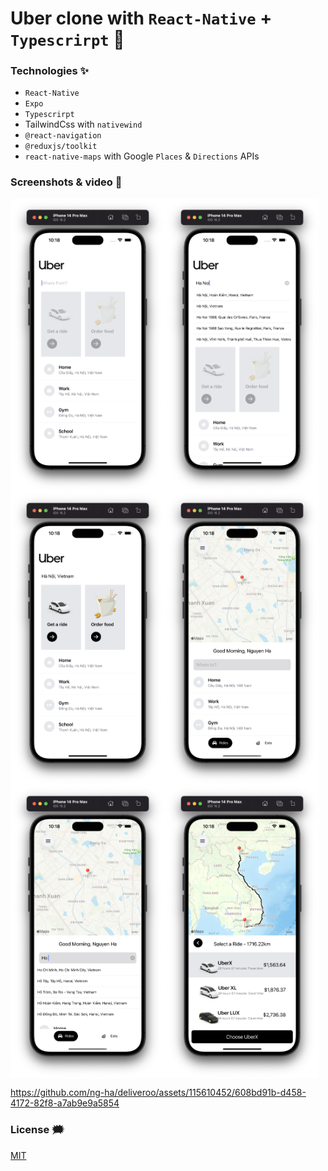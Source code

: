 # Uber clone with `React-Native` + `Typescrirpt` 🚕

### Technologies ✨

- `React-Native`
- `Expo`
- `Typescrirpt`
- TailwindCss with `nativewind`
- `@react-navigation`
- `@reduxjs/toolkit`
- `react-native-maps` with Google `Places` & `Directions` APIs

### Screenshots & video 🌃

<div style="display: flex; flex-wrap: wrap">
<img width="49%" src="./github-images/1.png" alt="ng-ha" />
<img width="49%" src="./github-images/2.png" alt="ng-ha" />
<img width="49%" src="./github-images/3.png" alt="ng-ha" />
<img width="49%" src="./github-images/4.png" alt="ng-ha" />
<img width="49%" src="./github-images/5.png" alt="ng-ha" />
<img width="49%" src="./github-images/6.png" alt="ng-ha" />
</div>

https://github.com/ng-ha/deliveroo/assets/115610452/608bd91b-d458-4172-82f8-a7ab9e9a5854

### License :right_anger_bubble:

[MIT](https://choosealicense.com/licenses/mit/)
